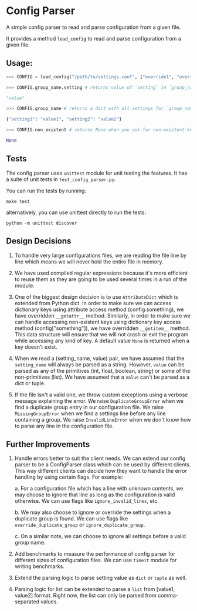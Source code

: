 # Config Parser

A simple config parser to read and parse configuration from a given file.

It provides a method `load_config` to read and parse configuration from a given file.

## Usage:

```python
>>> CONFIG = load_config("/path/to/settings.conf", ["override1", "override2"]))

>>> CONFIG.group_name.setting # returns value of `setting` in `group_name` group.

"value"

>>> CONFIG.group_name # returns a dict with all settings for `group_name` group.

{"setting1": "value1", "setting2": "value2"}

>>> CONFIG.non_existent # returns None when you ask for non-existent key.

None
```

## Tests

The config parser uses `unittest` module for unit testing the features. It has a suite of unit tests in `test_config_parser.py`.

You can run the tests by running:

```
make test
```

alternatively, you can use unittest directly to run the tests:

```
python -m unittest discover
```

## Design Decisions

1. To handle very large configurations files, we are reading the file line by line which means we will never hold the entire file in memory.

2. We have used compiled regular expressions because it's more efficient to reuse them as they are going to be used several times in a run of the module.

3. One of the biggest design decision is to use `AttributeDict` which is extended from Python dict. In order to make sure we can access dictionary keys using attribute access method (config.something), we have overridden `__getattr__` method. Similarly, in order to make sure we can handle accessing non-existent keys using dictionary key access method (config["something"]), we have overridden `__getitem__` method. This data structure will ensure that we will not crash or exit the program while accessing any kind of key. A default value `None` is returned when a key doesn't exist.

4. When we read a (setting_name, value) pair, we have assumed that the `setting_name` will always be parsed as a string. However, `value` can be parsed as any of the primitives (int, float, boolean, string) or some of the non-primitives (list). We have assumed that a `value` can't be parsed as a dict or tuple.

5. If the file isn't a valid one, we throw custom exceptions using a verbose message explaining the error. We raise `DuplicateGroupError` when we find a duplicate group entry in our configuration file. We raise `MissingGroupError` when we find a settings line before any line containing a group. We raise `InvalidLineError` when we don't know how to parse any line in the configuration file.

## Further Improvements

1. Handle errors better to suit the client needs. We can extend our config parser to be a ConfigParser class which can be used by different clients. This way different clients can decide how they want to handle the error handling by using certain flags. For example:

    a. For a configuration file which has a line with unknown contents, we may choose to ignore that line as long as the configuration is valid otherwise. We can use flags like `ignore_invalid_lines`, etc.

    b. We may also choose to ignore or override the settings when a duplicate group is found. We can use flags like `override_duplicate_group` or `ignore_duplicate_group`.

    c. On a similar note, we can choose to ignore all settings before a valid group name.

2. Add benchmarks to measure the performance of config parser for different sizes of configuration files. We can use `timeit` module for writing benchmarks.

3. Extend the parsing logic to parse setting value as `dict` or `tuple` as well.

4. Parsing logic for list can be extended to parse a `list` from [value1, value2] format. Right now, the list can only be parsed from comma-separated values.
